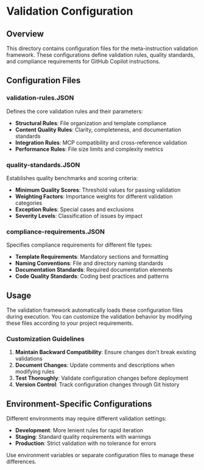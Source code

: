 # Validation Configuration

## Overview

This directory contains configuration files for the meta-instruction validation framework.
These configurations define validation rules, quality standards, and compliance requirements for GitHub Copilot instructions.

## Configuration Files

### validation-rules.JSON

Defines the core validation rules and their parameters:

- **Structural Rules**: File organization and template compliance
- **Content Quality Rules**: Clarity, completeness, and documentation standards
- **Integration Rules**: MCP compatibility and cross-reference validation
- **Performance Rules**: File size limits and complexity metrics

### quality-standards.JSON

Establishes quality benchmarks and scoring criteria:

- **Minimum Quality Scores**: Threshold values for passing validation
- **Weighting Factors**: Importance weights for different validation categories
- **Exception Rules**: Special cases and exclusions
- **Severity Levels**: Classification of issues by impact

### compliance-requirements.JSON

Specifies compliance requirements for different file types:

- **Template Requirements**: Mandatory sections and formatting
- **Naming Conventions**: File and directory naming standards
- **Documentation Standards**: Required documentation elements
- **Code Quality Standards**: Coding best practices and patterns

## Usage

The validation framework automatically loads these configuration files during execution.
You can customize the validation behavior by modifying these files according to your project requirements.

### Customization Guidelines

1. **Maintain Backward Compatibility**: Ensure changes don't break existing validations
2. **Document Changes**: Update comments and descriptions when modifying rules
3. **Test Thoroughly**: Validate configuration changes before deployment
4. **Version Control**: Track configuration changes through Git history

## Environment-Specific Configurations

Different environments may require different validation settings:

- **Development**: More lenient rules for rapid iteration
- **Staging**: Standard quality requirements with warnings
- **Production**: Strict validation with no tolerance for errors

Use environment variables or separate configuration files to manage these differences.
